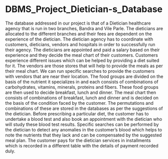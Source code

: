 # DBMS_Project_Dietician-s_Database

The database addressed in our project is that of a Dietician healthcare agency that is run in two branches,
Bandra and Vile Parle. The dieticians are allocated to the different branches and their fees are dependent on
the experience of the dietician. The dietician agency has to coordinate with customers, dieticians, vendors
and hospitals in order to successfully run their agency.
The dieticians are appointed and paid a salary based on their experience and they decide the meal chart of
their customers. Customers experience different issues which can be helped by providing a diet suited for
it. The vendors are those stores that will help to provide the meals as per their meal chart. We can run
specific searches to provide the customers with vendors that are near their location.
The food groups are divided on the basis of the nutrient it specializes in and each consists of combinations
of carbohydrates, vitamins, minerals, proteins and fibers. These food groups are then used to decide
breakfast, lunch and dinner. The meal chart then consists of combinations of breakfast, lunch and dinner
and is decided on the basis of the condition faced by the customer. The permutations and combinations of
these are stored in the databases as per the suggestions of the dietician.
Before prescribing a particular diet, the customer has to undertake a blood test and also book an
appointment with the dietician who will study these blood test results. Specific searches can be performed
by the dietician to detect any anomalies in the customer’s blood which helps to note the nutrients that they
lack and can be compensated by the suggested meal plan.
The customer pays for the dietician services in installments which is recorded in a different table with the
details of payment recorded duly.
